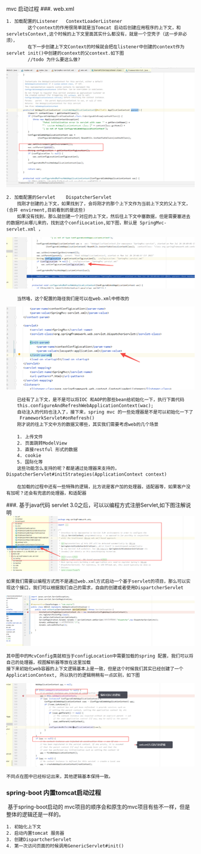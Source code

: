 mvc 启动过程
###. web.xml

    1. 加载配置的Listener   ContextLoaderListener
            这个context的作用很简单就是当Tomcat 启动后创建应用程序的上下文，和servletsContext,这个时候的上下文里面其实什么都没有，就是一个空壳子（这一步非必须），
            在下一步创建上下文Context的时候就会把在listener中创建的context作为servlet init()中创建的context的父context.如下图 
            //todo 为什么要这么做?

![img_6.png](img_6.png)


    2. 加载配置的Servlet    DispatcherServlet
        找刚才创建的上下文，如果找到了，会将刚才的那个上下文作为当前上下文的父上下文，(合并 envirment,目前看到的是这些)
        如果没有找到，那么就创建一个对应的上下文，然后往上下文中塞数据，但是需要塞进去的数据时从哪儿来的，找到这个confiLocation,如下图，默认是 SpringMvc-servlet.xml ，
![img.png](img.png)

        当然咯，这个配置的路径我们是可以在web.xml中修改的

![img_1.png](img_1.png)

        已经有了上下文，是不是可以将IOC 和AOP的那些bean给初始化一下，执行下面代码
        this.configureAndRefreshWebApplicationContext(wac);
        自动注入的代码也注入了，接下来，spring mvc 的一些处理器是不是可以初始化一下了
         FrameworkServlet#onRefresh()    
        刚才说的往上下文中方的数据又哪些，其实我们需要考虑web的几个场景
    
        1. 上传文件
        2. 页面跳转ModelView
        3. 直接restful 形式的数据
        4. cookie 
        5. 国际化等
        这些功能怎么支持的呢？都是通过处理器来支持的，DispatcherServlet#initStrategies(ApplicationContext context)
        
        在加载的过程中还有一些特殊的逻辑，比方说是客户加的处理器，适配器等，如果客户没有加呢？还会有兜底的处理器，和适配器

###. 基于java代码
    servlet 3.0之后，可以以编程方式注册Servlet,如下图注解说明
![img_2.png](img_2.png)

    如果我们需要以编程方式而不是通过web.xml方式启动一个基于servlet的项目，那么可以实现这个接口，我们可以根据我们自己的需求，自由的创建或者使用DispartcherServlet 
![img_3.png](img_3.png)

    其中图中的McvConfig类就相当于configLocation中需要加载的spring 配置，我们可以将自己的处理器，视图解析器等放在这里加载
    接下来初始化web容器的上下文逻辑基本上是一致，但是这个时候我们其实已经创建了一个ApplicationContext, 所以执行的逻辑稍稍有一点区别，如下图
![img_5.png](img_5.png)
    
    不同点在图中已经标记出来，其他逻辑基本保持一致。
### spring-boot 内置tomcat启动过程
​    基于spring-boot启动的 mvc项目的顺序会和原生的mvc项目有些不一样，但是整体的逻辑还是一样的。

    1. 初始化上下文
    2. 启动内置tomcat 服务器
    3. 创建DispartcherServlet
    4. 第一次访问页面的时候调用GenericServlet#init()
    

#### 

